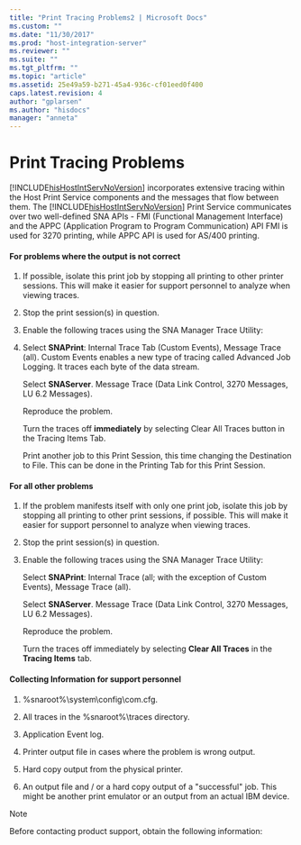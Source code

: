 ```yaml
---
title: "Print Tracing Problems2 | Microsoft Docs"
ms.custom: ""
ms.date: "11/30/2017"
ms.prod: "host-integration-server"
ms.reviewer: ""
ms.suite: ""
ms.tgt_pltfrm: ""
ms.topic: "article"
ms.assetid: 25e49a59-b271-45a4-936c-cf01eed0f400
caps.latest.revision: 4
author: "gplarsen"
ms.author: "hisdocs"
manager: "anneta"
---
```

# Print Tracing Problems
[!INCLUDE[hisHostIntServNoVersion](../includes/hishostintservnoversion-md.md)] incorporates extensive tracing within the Host Print Service components and the messages that flow between them. The [!INCLUDE[hisHostIntServNoVersion](../includes/hishostintservnoversion-md.md)] Print Service communicates over two well-defined SNA APIs - FMI (Functional Management Interface) and the APPC (Application Program to Program Communication) API FMI is used for 3270 printing, while APPC API is used for AS/400 printing.  
  
#### For problems where the output is not correct  
  
1. If possible, isolate this print job by stopping all printing to other printer sessions. This will make it easier for support personnel to analyze when viewing traces.  
  
2. Stop the print session(s) in question.  
  
3. Enable the following traces using the SNA Manager Trace Utility:  
  
4. Select **SNAPrint**: Internal Trace Tab (Custom Events), Message Trace (all). Custom Events enables a new type of tracing called Advanced Job Logging. It traces each byte of the data stream.  
  
    Select **SNAServer**. Message Trace (Data Link Control, 3270 Messages, LU 6.2 Messages).  
  
    Reproduce the problem.  
  
    Turn the traces off **immediately** by selecting Clear All Traces button in the Tracing Items Tab.  
  
   Print another job to this Print Session, this time changing the Destination to File. This can be done in the Printing Tab for this Print Session.  
  
#### For all other problems  
  
1.  If the problem manifests itself with only one print job, isolate this job by stopping all printing to other print sessions, if possible. This will make it easier for support personnel to analyze when viewing traces.  
  
2.  Stop the print session(s) in question.  
  
3.  Enable the following traces using the SNA Manager Trace Utility:  
  
     Select **SNAPrint**: Internal Trace (all; with the exception of Custom Events), Message Trace (all).  
  
     Select **SNAServer**. Message Trace (Data Link Control, 3270 Messages, LU 6.2 Messages).  
  
     Reproduce the problem.  
  
     Turn the traces off immediately by selecting **Clear All Traces** in the **Tracing Items** tab.  
  
#### Collecting Information for support personnel  
  
1.  %snaroot%\system\config\com.cfg.  
  
2.  All traces in the %snaroot%\traces directory.  
  
3.  Application Event log.  
  
4.  Printer output file in cases where the problem is wrong output.  
  
5.  Hard copy output from the physical printer.  
  
6.  An output file and / or a hard copy output of a "successful" job. This might be another print emulator or an output from an actual IBM device.  
  
> [!NOTE]
>  Before contacting product support, obtain the following information: